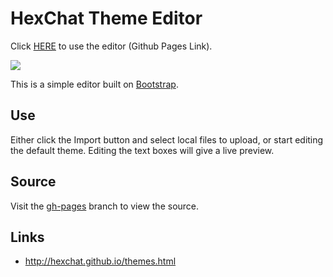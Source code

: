 # HexChat Theme Editor

Click [HERE](http://zren.github.io/HexChatThemeEditor/) to use the editor (Github Pages Link).

![](http://i.imgur.com/t9Z5Wfq.png)

This is a simple editor built on [Bootstrap](http://twitter.github.io/bootstrap/). 

## Use

Either click the Import button and select local files to upload, or start editing the default theme. Editing the text boxes will give a live preview.

## Source

Visit the [gh-pages](https://github.com/Zren/HexChatThemeEditor/tree/gh-pages) branch to view the source.

## Links

* http://hexchat.github.io/themes.html